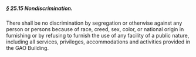 ##### § 25.15 Nondiscrimination. #####

There shall be no discrimination by segregation or otherwise against any person or persons because of race, creed, sex, color, or national origin in furnishing or by refusing to furnish the use of any facility of a public nature, including all services, privileges, accommodations and activities provided in the GAO Building.